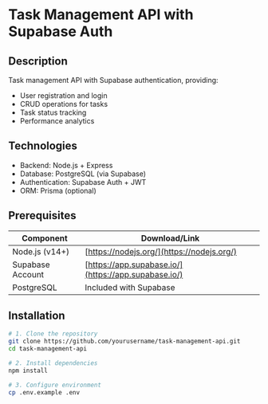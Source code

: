 # **Task Management API with Supabase Auth**

## **Description**
Task management API with Supabase authentication, providing:
- User registration and login
- CRUD operations for tasks
- Task status tracking
- Performance analytics

## **Technologies**
- Backend: Node.js + Express
- Database: PostgreSQL (via Supabase)
- Authentication: Supabase Auth + JWT
- ORM: Prisma (optional)

## **Prerequisites**
| Component       | Download/Link                     |
|-----------------|-----------------------------------|
| Node.js (v14+)  | [https://nodejs.org/](https://nodejs.org/) |
| Supabase Account | [https://app.supabase.io/](https://app.supabase.io/) |
| PostgreSQL      | Included with Supabase            |

## **Installation**
```bash
# 1. Clone the repository
git clone https://github.com/yourusername/task-management-api.git
cd task-management-api

# 2. Install dependencies
npm install

# 3. Configure environment
cp .env.example .env
